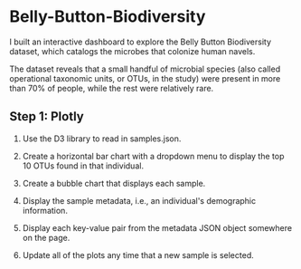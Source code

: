 # Belly-Button-Biodiversity

I built an interactive dashboard to explore the Belly Button Biodiversity dataset, which catalogs the microbes that colonize human navels.

The dataset reveals that a small handful of microbial species (also called operational taxonomic units, or OTUs, in the study) were present in more than 70% of people, while the rest were relatively rare.

## Step 1: Plotly
1. Use the D3 library to read in samples.json.


2. Create a horizontal bar chart with a dropdown menu to display the top 10 OTUs found in that individual.

3. Create a bubble chart that displays each sample.

4. Display the sample metadata, i.e., an individual's demographic information.


5. Display each key-value pair from the metadata JSON object somewhere on the page.

6. Update all of the plots any time that a new sample is selected.



